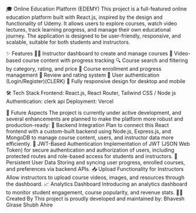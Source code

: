 🎓 Online Education Platform (EDEMY)
  This project is a full-featured online education platform built with React.js, inspired by the design and functionality of Udemy. It allows users to explore courses, watch video lectures, track learning progress, and manage their own educational journey. The application is designed to be user-friendly, responsive, and scalable, suitable for both students and instructors.

✨ Features
  🧑‍🏫 Instructor dashboard to create and manage courses
  🎥 Video-based course content with progress tracking
  🔍 Course search and filtering by category, rating, and price
  📝 Course enrollment and progress management
  💬 Review and rating system
  🔐 User authentication (Login/Register)(CLERK)
  📱 Fully responsive design for desktop and mobile

🛠️ Tech Stack
  Frontend: React.js, React Router, Tailwind CSS / Node js
  Authentication: clerk api
  Deployment: Vercel

🔮 Future Aspects
  The project is currently under active development, and several enhancements are planned to make the platform more robust and production-ready:
  🔗 Backend Integration
  Plan to connect this React frontend with a custom-built backend using Node.js, Express.js, and MongoDB to manage course content, users, and instructor data more efficiently.
  🔐 JWT-Based Authentication
  Implementation of JWT (JSON Web Token) for secure authentication and authorization of users, including protected routes and role-based access for students and instructors.
  💾 Persistent User Data
  Storing and syncing user progress, enrolled courses, and preferences via backend APIs.
  📥 Upload Functionality for Instructors
  Allow instructors to upload course videos, images, and resources through the dashboard.
  📈 Analytics Dashboard
  Introducing an analytics dashboard to monitor student engagement, course popularity, and revenue stats.
👨‍💻 Created By
This project is proudly developed and maintained by:
 Bhavesh Girase
 Shubh Ahire


